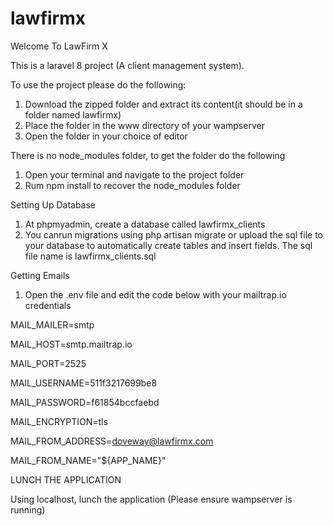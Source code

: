 # lawfirmx

Welcome To LawFirm X

This is a laravel 8 project (A client management system).

To use the project please do the following:
1. Download the zipped folder and extract its content(it should be in a folder named lawfirmx)
2. Place the folder in the www directory of your wampserver
3. Open the folder in your choice of editor 

There is no node_modules folder, to get the folder do the following
1. Open your terminal and navigate to the project folder
2. Rum npm install to recover the node_modules folder

Setting Up Database
1. At phpmyadmin, create a database called lawfirmx_clients
2. You canrun migrations using php artisan migrate or upload the sql file to your database to automatically create tables and insert fields. The sql file name is lawfirmx_clients.sql

Getting Emails
1. Open the .env file and edit the code below with your mailtrap.io credentials

MAIL_MAILER=smtp

MAIL_HOST=smtp.mailtrap.io

MAIL_PORT=2525

MAIL_USERNAME=511f3217699be8

MAIL_PASSWORD=f61854bccfaebd

MAIL_ENCRYPTION=tls

MAIL_FROM_ADDRESS=doveway@lawfirmx.com

MAIL_FROM_NAME="${APP_NAME}"

LUNCH THE APPLICATION

Using localhost, lunch the application (Please ensure wampserver is running)
